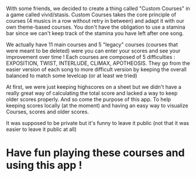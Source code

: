 With some friends, we decided to create a thing called "Custom Courses" in a game called vivid/stasis.
Custom Courses takes the core principle of courses (4 musics in a row without retry in between) and adapt it with our own theme-based courses.
You don't have the obligation to use a stamina bar since we can't keep track of the stamina you have left after one song.

We actually have 11 main courses and 5 "legacy" courses (courses that were meant to be deleted) were you can enter your scores and see your improvement over time !
Each courses are composed of 5 difficulties : EXPOSITION, TWIST, INTERLUDE, CLIMAX, APOTHEOSIS.
They go from the easier version of each song to more difficult version by keeping the overall balanced to match some levelcap (or at least we tried)

At first, we were just keeping highscores on a sheet but we didn't have a really great way of calculating the total score and lacked a way to keep older scores properly.
And so come the purpose of this app. To help keeping scores locally (at the moment) and having an easy way to visualize Courses, scores and older scores.

It was supposed to be private but it's funny to leave it public (not that it was easier to leave it public at all)

# Have fun playing these courses and using this app !
